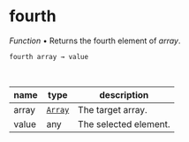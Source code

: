 # fourth

_Function_ &bull; Returns the fourth element of _array_.

<pre><code>fourth array &rarr; value</code></pre>
<br>

| name | type | description |
|------|------|-------------|
|array|[`Array`][array]|The target array.|
|value|any|The selected element.|



[array]: https://developer.mozilla.org/en-US/docs/Web/JavaScript/Reference/Global_Objects/Array